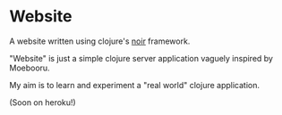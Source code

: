 # Website

A website written using clojure's [noir](http://webnoir.org/) framework.

"Website" is just a simple clojure server application
vaguely inspired by Moebooru.

My aim is to learn and experiment
a "real world" clojure application.

(Soon on heroku!)
